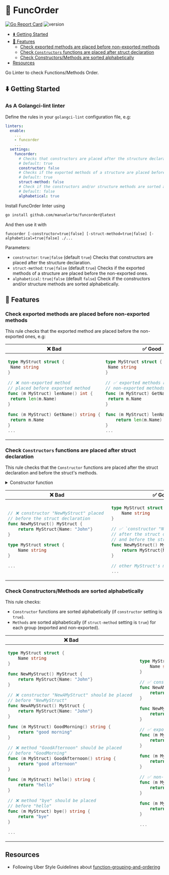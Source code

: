# 🧐 FuncOrder

[![Go Report Card](https://goreportcard.com/badge/github.com/manuelarte/funcorder)](https://goreportcard.com/report/github.com/manuelarte/funcorder)
![version](https://img.shields.io/github/v/release/manuelarte/funcorder)

- [⬇️ Getting Started](#-getting-started)
- [🚀 Features](#-features)
  - [Check exported methods are placed before non-exported methods](#check-exported-methods-are-placed-before-non-exported-methods)
  - [Check `Constructors` functions are placed after struct declaration](#check-constructors-functions-are-placed-after-struct-declaration)
  - [Check Constructors/Methods are sorted alphabetically](#check-constructorsmethods-are-sorted-alphabetically)
- [Resources](#resources)

Go Linter to check Functions/Methods Order.

## ⬇️ Getting Started

### As A Golangci-lint linter

Define the rules in your `golangci-lint` configuration file, e.g:

```yaml
linters:
  enable:
    ...
    - funcorder
    ...
  settings:
    funcorder:
      # Checks that constructors are placed after the structure declaration.
      # Default: true
      constructor: false
      # Checks if the exported methods of a structure are placed before the non-exported ones.
      # Default: true
      struct-method: false
      # Check if the constructors and/or structure methods are sorted alphabetically.
      # Default: false
      alphabetical: true
```

Install FuncOrder linter using

```bash
go install github.com/manuelarte/funcorder@latest
```

And then use it with

```
funcorder [-constructor=true|false] [-struct-method=true|false] [-alphabetical=true|false] ./...
```

Parameters:

- `constructor`: `true|false` (default `true`) Checks that constructors are placed after the structure declaration.
- `struct-method`: `true|false` (default `true`) Checks if the exported methods of a structure are placed before the non-exported ones.
- `alphabetical`: `true|false` (default `false`) Check if the constructors and/or structure methods are sorted alphabetically.

## 🚀 Features

### Check exported methods are placed before non-exported methods

This rule checks that the exported method are placed before the non-exported ones, e.g:

<table>
<thead><tr><th>❌ Bad</th><th>✅ Good</th></tr></thead>
<tbody>
<tr><td>

```go
type MyStruct struct {
 Name string
}

// ❌ non-exported method 
// placed before exported method
func (m MyStruct) lenName() int { 
 return len(m.Name)
}

func (m MyStruct) GetName() string {
 return m.Name
}
...
```

</td><td>

```go
type MyStruct struct {
 Name string
}

// ✅ exported methods before 
// non-exported methods
func (m MyStruct) GetName() string {
 return m.Name
}

func (m MyStruct) lenName() int {
    return len(m.Name)
}
...
```

</td></tr>

</tbody>
</table>

### Check `Constructors` functions are placed after struct declaration

This rule checks that the `Constructor` functions are placed after the struct declaration and before the struct's methods.

<details>
  <summary>Constructor function</summary>

> This linter considers a Constructor function a function that has the prefix *New*, or *Must*, and returns 1 or 2 types.
> Where the 1st return type is a struct declared in the same file.

</details>

<table>
<thead><tr><th>❌ Bad</th><th>✅ Good</th></tr></thead>
<tbody>
<tr><td>

```go
// ❌ constructor "NewMyStruct" placed 
// before the struct declaration
func NewMyStruct() MyStruct {
    return MyStruct{Name: "John"}
}

type MyStruct struct {
    Name string
}

...
```

</td><td>

```go
type MyStruct struct {
    Name string
}

// ✅ `constructor "NewMyStruct" placed 
// after the struct declaration 
// and before the struct's methods`
func NewMyStruct() MyStruct {
    return MyStruct{Name: "John"}
}

// other MyStruct's methods
...
```

</td></tr>

</tbody>
</table>

### Check Constructors/Methods are sorted alphabetically

This rule checks:
- `Constructor` functions are sorted alphabetically (if `constructor` setting is `true`).
- `Methods` are sorted alphabetically (if `struct-method` setting is `true`) for each group (exported and non-exported).

<table>
<thead><tr><th>❌ Bad</th><th>✅ Good</th></tr></thead>
<tbody>
<tr><td>

```go
type MyStruct struct {
    Name string
}

func NewMyStruct() MyStruct {
    return MyStruct{Name: "John"}
}

// ❌ constructor "NewAMyStruct" should be placed 
// before "NewMyStruct"
func NewAMyStruct() MyStruct {
    return MyStruct{Name: "John"}
}

func (m MyStruct) GoodMorning() string {
    return "good morning"
}

// ❌ method "GoodAfternoon" should be placed 
// before "GoodMorning"
func (m MyStruct) GoodAfternoon() string {
    return "good afternoon"
}

func (m MyStruct) hello() string {
	return "hello"
}

// ❌ method "bye" should be placed 
// before "hello"
func (m MyStruct) bye() string {
    return "bye"
}

...
```

</td><td>

```go
type MyStruct struct {
    Name string
}

// ✅ constructors sorted alphabetically
func NewAMyStruct() MyStruct {
    return MyStruct{Name: "John"}
}

func NewMyStruct() MyStruct {
    return MyStruct{Name: "John"}
}

// ✅ exported methods sorted alphabetically
func (m MyStruct) GoodAfternoon() string {
    return "good afternoon"
}

func (m MyStruct) GoodMorning() string {
    return "good morning"
}

// ✅ non-exported methods sorted alphabetically
func (m MyStruct) bye() string {
    return "bye"
}

func (m MyStruct) hello() string {
    return "hello"
}

...
```

</td></tr>

</tbody>
</table>

## Resources

- Following Uber Style Guidelines about [function-grouping-and-ordering](https://github.com/uber-go/guide/blob/master/style.md#function-grouping-and-ordering)
